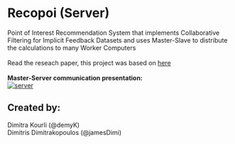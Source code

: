 # Recopoi (Server)
Point of Interest Recommendation System that implements Collaborative Filtering for Implicit Feedback Datasets and uses Master-Slave to distribute the calculations to many Worker Computers
<br><br>
Read the reseach paper, this project was based on <a href="http://yifanhu.net/PUB/cf.pdf">here</a>
<br><br>
<b>Master-Server communication presentation:</b><br>
<a href="https://ibb.co/NjMYX7p"><img src="https://i.ibb.co/MVmNb9p/server.png" alt="server" border="0"></a>
<h2>Created by:</h2>
Dimitra Kourli (@demyK)<br>
Dimitris Dimitrakopoulos (@jamesDimi)
